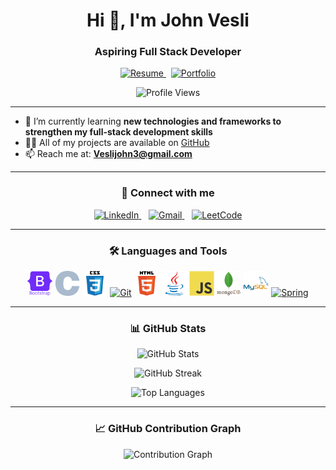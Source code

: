 <h1 align="center">Hi 👋, I'm John Vesli</h1>
<h3 align="center">Aspiring Full Stack Developer</h3>

<p align="center">
  <a href="https://your-resume-link.com" target="_blank">
    <img src="https://img.shields.io/badge/Resume-View-blue?style=for-the-badge&logo=readme&logoColor=white" alt="Resume" />
  </a>
  &nbsp;
  <a href="https://your-portfolio-link.com" target="_blank">
    <img src="https://img.shields.io/badge/Portfolio-Visit-success?style=for-the-badge&logo=web&logoColor=white" alt="Portfolio" />
  </a>
</p>

<p align="center">
  <img src="https://komarev.com/ghpvc/?username=johnvesli03&label=Profile%20views&color=0e75b6&style=flat" alt="Profile Views" />
</p>

---

- 🌱 I’m currently learning **new technologies and frameworks to strengthen my full-stack development skills**  
- 👨‍💻 All of my projects are available on [GitHub](https://github.com/johnvesli03)  
- 📫 Reach me at: **Veslijohn3@gmail.com**

---

<h3 align="center">🔗 Connect with me</h3>

<p align="center">
  <a href="https://www.linkedin.com/in/john-vesli-a29b2b257/" target="_blank">
    <img src="https://cdn.jsdelivr.net/gh/devicons/devicon/icons/linkedin/linkedin-original.svg" alt="LinkedIn" height="40" />
  </a>
  &nbsp;&nbsp;
  <a href="mailto:Veslijohn3@gmail.com" target="_blank">
    <img src="https://upload.wikimedia.org/wikipedia/commons/4/4e/Gmail_Icon.png" alt="Gmail" height="40" />
  </a>
  &nbsp;&nbsp;
  <a href="https://leetcode.com/your-leetcode-username/" target="_blank">
    <img src="https://upload.wikimedia.org/wikipedia/commons/1/19/LeetCode_logo_black.png" alt="LeetCode" height="40" />
  </a>
</p>

---

<h3 align="center">🛠️ Languages and Tools</h3>

<p align="center">
  <a href="https://getbootstrap.com" target="_blank"><img src="https://raw.githubusercontent.com/devicons/devicon/master/icons/bootstrap/bootstrap-plain-wordmark.svg" alt="Bootstrap" width="40" height="40"/></a>
  <a href="https://www.cprogramming.com/" target="_blank"><img src="https://raw.githubusercontent.com/devicons/devicon/master/icons/c/c-original.svg" alt="C" width="40" height="40"/></a>
  <a href="https://www.w3schools.com/css/" target="_blank"><img src="https://raw.githubusercontent.com/devicons/devicon/master/icons/css3/css3-original-wordmark.svg" alt="CSS" width="40" height="40"/></a>
  <a href="https://git-scm.com/" target="_blank"><img src="https://www.vectorlogo.zone/logos/git-scm/git-scm-icon.svg" alt="Git" width="40" height="40"/></a>
  <a href="https://www.w3.org/html/" target="_blank"><img src="https://raw.githubusercontent.com/devicons/devicon/master/icons/html5/html5-original-wordmark.svg" alt="HTML" width="40" height="40"/></a>
  <a href="https://www.java.com" target="_blank"><img src="https://raw.githubusercontent.com/devicons/devicon/master/icons/java/java-original.svg" alt="Java" width="40" height="40"/></a>
  <a href="https://developer.mozilla.org/en-US/docs/Web/JavaScript" target="_blank"><img src="https://raw.githubusercontent.com/devicons/devicon/master/icons/javascript/javascript-original.svg" alt="JavaScript" width="40" height="40"/></a>
  <a href="https://www.mongodb.com/" target="_blank"><img src="https://raw.githubusercontent.com/devicons/devicon/master/icons/mongodb/mongodb-original-wordmark.svg" alt="MongoDB" width="40" height="40"/></a>
  <a href="https://www.mysql.com/" target="_blank"><img src="https://raw.githubusercontent.com/devicons/devicon/master/icons/mysql/mysql-original-wordmark.svg" alt="MySQL" width="40" height="40"/></a>
  <a href="https://spring.io/" target="_blank"><img src="https://www.vectorlogo.zone/logos/springio/springio-icon.svg" alt="Spring" width="40" height="40"/></a>
</p>

---

<h3 align="center">📊 GitHub Stats</h3>

<p align="center">
  <img src="https://github-readme-stats.vercel.app/api?username=johnvesli03&show_icons=true&theme=default&locale=en" alt="GitHub Stats" />
</p>

<p align="center">
  <img src="https://github-readme-streak-stats.herokuapp.com/?user=johnvesli03&theme=default" alt="GitHub Streak" />
</p>

<p align="center">
  <img src="https://github-readme-stats.vercel.app/api/top-langs/?username=johnvesli03&layout=compact&hide=shaderlab,hlsl&theme=default" alt="Top Languages" />
</p>

---

<h3 align="center">📈 GitHub Contribution Graph</h3>

<p align="center">
  <img src="https://github-contribution-graph.ezra.wtf/api?username=johnvesli03&bg_color=ffffff&color=58a6ff&line=0366d6&point=24292e&area=true&area_color=79b8ff" alt="Contribution Graph" />
</p>
